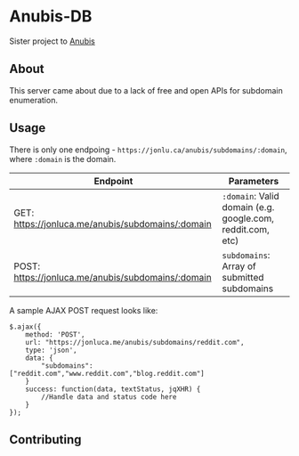 # Anubis-DB

Sister project to [Anubis](https://github.com/jonluca/Anubis)

## About

This server came about due to a lack of free and open APIs for subdomain enumeration. 

## Usage

There is only one endpoing - `https://jonlu.ca/anubis/subdomains/:domain`, where `:domain` is the domain. 

| Endpoint | Parameters |
| -------- | -------- |
| GET: https://jonluca.me/anubis/subdomains/:domain | `:domain`: Valid domain (e.g. google.com, reddit.com, etc) |
| POST: https://jonluca.me/anubis/subdomains/:domain | `subdomains`: Array of submitted subdomains |


A sample AJAX POST request looks like:

```
$.ajax({
    method: 'POST',
    url: "https://jonluca.me/anubis/subdomains/reddit.com",
    type: 'json',
    data: { 
        "subdomains": ["reddit.com","www.reddit.com","blog.reddit.com"]
    }
    success: function(data, textStatus, jqXHR) {
        //Handle data and status code here
    }
});
```
## Contributing

